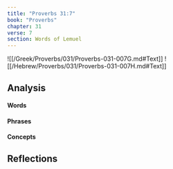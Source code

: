 ```yaml
---
title: "Proverbs 31:7"
book: "Proverbs"
chapter: 31
verse: 7
section: Words of Lemuel
---
```

![[/Greek/Proverbs/031/Proverbs-031-007G.md#Text]]
![[/Hebrew/Proverbs/031/Proverbs-031-007H.md#Text]]

## Analysis

#### Words

#### Phrases

#### Concepts

## Reflections
